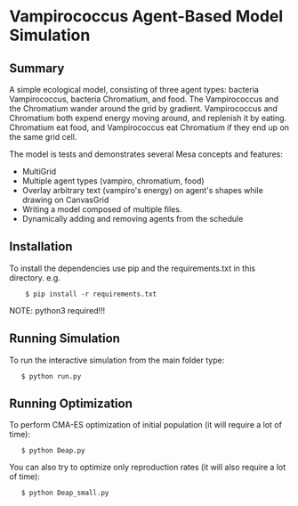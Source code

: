 # Vampirococcus Agent-Based Model Simulation

## Summary

A simple ecological model, consisting of three agent types: bacteria Vampirococcus, bacteria Chromatium, and food. The Vampirococcus and the Chromatium wander around the grid by gradient. Vampirococcus and Chromatium both expend energy moving around, and replenish it by eating. Chromatium eat food, and Vampirococcus eat Chromatium if they end up on the same grid cell.


The model is tests and demonstrates several Mesa concepts and features:
 - MultiGrid
 - Multiple agent types (vampiro, chromatium, food)
 - Overlay arbitrary text (vampiro's energy) on agent's shapes while drawing on CanvasGrid
 - Writing a model composed of multiple files.
 - Dynamically adding and removing agents from the schedule

## Installation

To install the dependencies use pip and the requirements.txt in this directory. e.g.

```
    $ pip install -r requirements.txt
```
NOTE: python3 required!!!

## Running Simulation

To run the interactive simulation from the main folder type:

```
   $ python run.py
```

## Running Optimization

To perform CMA-ES optimization of initial population (it will require a lot of time):

```
   $ python Deap.py
```

You can also try to optimize only reproduction rates (it will also require a lot of time):

```
   $ python Deap_small.py
```

